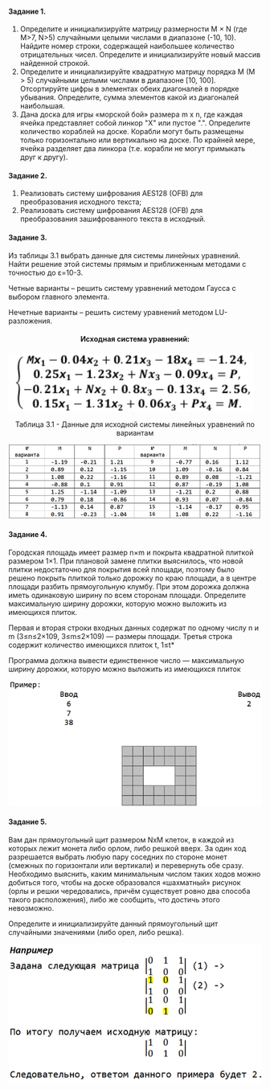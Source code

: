 #### Задание 1.
1. Определите и инициализируйте матрицу размерности M × N (где M>7, N>5) случайными целыми числами в диапазоне (-10, 10). Найдите номер строки, содержащей наибольшее количество отрицательных чисел. Определите и инициализируйте новый массив найденной строкой.
2. Определите и инициализируйте квадратную матрицу порядка M (M > 5) случайными целыми числами в диапазоне [10, 100]. Отсортируйте цифры в элементах обеих диагоналей в порядке убывания. Определите, сумма элементов какой из диагоналей наибольшая.
3. Дана доска для игры «морской бой» размера m x n, где каждая ячейка представляет собой линкор "X" или пустое ".". Определите количество кораблей на доске. Корабли могут быть размещены только горизонтально или вертикально на доске. По крайней мере, ячейка разделяет два линкора (т.е. корабли не могут примыкать друг к другу).

#### Задание 2.
1. Реализовать систему шифрования AES128 (OFB) для преобразования исходного текста;
2. Реализовать систему шифрования AES128 (OFB) для преобразования зашифрованного текста в исходный.

#### Задание 3.
<p>Из таблицы 3.1 выбрать данные для системы линейных уравнений. Найти решение этой системы прямым и приближенным методами с точностью до ε=10-3.</p>

<p>Четные варианты – решить систему уравнений методом Гаусса с выбором главного элемента.</p>

<p>Нечетные варианты – решить систему уравнений методом LU-разложения.</p>

<h4 align="center">Исходная система уравнений:</h4>

![System of equations for task3](./pic/system_of_equations.png)

<p align="center">Таблица 3.1 - Данные для исходной системы линейных уравнений по вариантам</p>

![Table for task3](./pic/table.png)

#### Задание 4.
<p>Городская площадь имеет размер n×m и покрыта квадратной плиткой размером 1×1. При плановой замене плитки выяснилось, что новой плитки недостаточно для покрытия всей площади, поэтому было решено покрыть плиткой только дорожку по краю площади, а в центре площади разбить прямоугольную клумбу. При этом дорожка должна иметь одинаковую ширину по всем сторонам площади. Определите максимальную ширину дорожки, которую можно выложить из имеющихся плиток.</p>

<p>Первая и вторая строки входных данных содержат по одному числу n и m (3≤n≤2×109, 3≤m≤2×109) — размеры площади. Третья строка содержит количество имеющихся плиток t, 1≤t*<nm.</p>

<p>Программа должна вывести единственное число — максимальную ширину дорожки, которую можно выложить из имеющихся плиток</p>

![Example for task4](./pic/example_task4.png)

#### Задание 5.
<p>Вам дан прямоугольный щит размером NxM клеток, в каждой из которых лежит монета либо орлом, либо решкой вверх. За один ход разрешается выбрать любую пару соседних по стороне монет (смежных по горизонтали или вертикали) и перевернуть обе сразу. Необходимо выяснить, каким минимальным числом таких ходов можно добиться того, чтобы на доске образовался «шахматный» рисунок (орлы и решки чередовались, причём существует ровно два способа такого расположения), либо же сообщить, что достичь этого невозможно.</p>

<p>Определите и инициализируйте данный прямоугольный щит случайными значениями (либо орел, либо решка).</p>

![Example for task5](./pic/example_task5.png)
